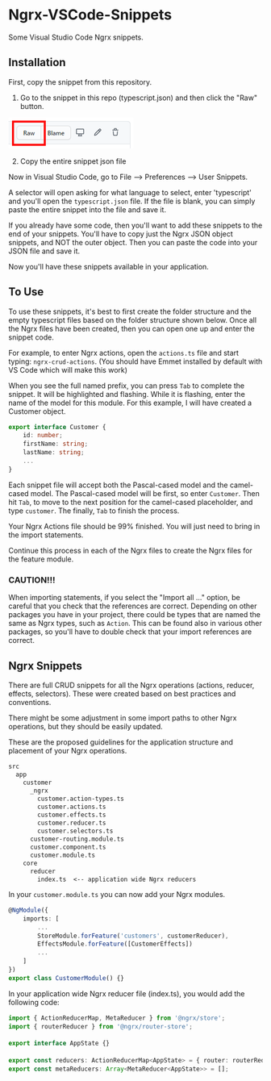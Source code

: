 # Ngrx-VSCode-Snippets
Some Visual Studio Code Ngrx snippets.

## Installation
First, copy the snippet from this repository.  

1. Go to the snippet in this repo (typescript.json) and then click the "Raw" button.

![Raw button](/assets/images/raw.png "Raw Button")

2. Copy the entire snippet json file

Now in Visual Studio Code, go to File --> Preferences --> User Snippets.

A selector will open asking for what language to select, enter 'typescript' and you'll open the ```typescript.json``` file.  If the file is blank, you can simply paste the entire snippet into the file and save it.

If you already have some code, then you'll want to add these snippets to the end of your snippets.  You'll have to copy just the Ngrx JSON object snippets, and NOT the outer object.  Then you can paste the code into your JSON file and save it.

Now you'll have these snippets available in your application.

## To Use
To use these snippets, it's best to first create the folder structure and the empty typescript files based on the folder structure shown below.  Once all the Ngrx files have been created, then you can open one up and enter the snippet code.

For example, to enter Ngrx actions, open the ```actions.ts``` file and start typing: ```ngrx-crud-actions```.  (You should have Emmet installed by default with VS Code which will make this work)

When you see the full named prefix, you can press ```Tab``` to complete the snippet.  It will be highlighted and flashing.  While it is flashing, enter the name of the model for this module.  For this example, I will have created a Customer object.

```typescript
export interface Customer {
    id: number;
    firstName: string;
    lastName: string;
    ...
}
```

Each snippet file will accept both the Pascal-cased model and the camel-cased model.  The Pascal-cased model will be first, so enter ```Customer```.  Then hit ```Tab```, to move to the next position for the camel-cased placeholder, and type ```customer```.  The finally, ```Tab``` to finish the process.

Your Ngrx Actions file should be 99% finished.  You will just need to bring in the import statements.

Continue this process in each of the Ngrx files to create the Ngrx files for the feature module.

### CAUTION!!!
When importing statements, if you select the "Import all ..." option, be careful that you check that the references are correct.  Depending on other packages you have in your project, there could be types that are named the same as Ngrx types, such as ```Action```.  This can be found also in various other packages, so you'll have to double check that your import references are correct.


## Ngrx Snippets
There are full CRUD snippets for all the Ngrx operations (actions, reducer, effects, selectors).  These were created based on best practices and conventions.

There might be some adjustment in some import paths to other Ngrx operations, but they should be easily updated.

These are the proposed guidelines for the application structure and placement of your Ngrx operations.

```
src
  app
    customer
      _ngrx
        customer.action-types.ts
        customer.actions.ts
        customer.effects.ts
        customer.reducer.ts
        customer.selectors.ts
      customer-routing.module.ts
      customer.component.ts
      customer.module.ts
    core
      reducer
        index.ts  <-- application wide Ngrx reducers
```

In your ```customer.module.ts``` you can now add your Ngrx modules.

```typescript
@NgModule({
    imports: [
        ...
        StoreModule.forFeature('customers', customerReducer),
        EffectsModule.forFeature([CustomerEffects])
        ...
    ]
})
export class CustomerModule() {}
```

In your application wide Ngrx reducer file (index.ts), you would add the following code:

```typescript
import { ActionReducerMap, MetaReducer } from '@ngrx/store';
import { routerReducer } from '@ngrx/router-store';

export interface AppState {}

export const reducers: ActionReducerMap<AppState> = { router: routerReducer };
export const metaReducers: Array<MetaReducer<AppState>> = [];
```
